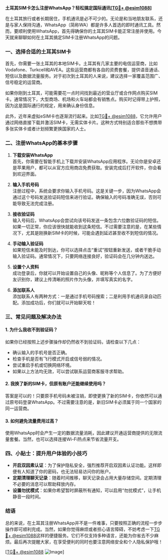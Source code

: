 **土耳其SIM卡怎么注册WhatsApp？轻松搞定国际通讯[[TG💪+ @esim1088](https://t.me/s/esim1088)]**

在土耳其旅行或者长期居住，手机通讯是必不可少的。无论是和当地朋友联系，还是与家人保持沟通，WhatsApp（简称WA）都是许多人首选的即时通讯工具。然而，要顺利使用WhatsApp，首先得确保你的土耳其SIM卡能正常注册并使用。今天就来聊聊如何在土耳其搞定SIM卡注册WhatsApp的问题。

### 一、选择合适的土耳其SIM卡

首先，你需要一张土耳其的本地SIM卡。土耳其有几家主要的电信运营商，比如Vodafone、Turkcell和AVEA。这些运营商都有各自的资费套餐，提供语音通话、短信以及数据流量服务。对于初次到土耳其的人来说，建议选择一家覆盖范围广、信号稳定的运营商。

如果你刚到土耳其，可能需要花一点时间找到最近的营业厅或合作网点购买SIM卡。通常情况下，大型商场、机场和火车站都会有销售点。购买时记得带上护照，因为这是国际通行的规定，用来确认身份信息。

此外，近年来虚拟eSIM卡也逐渐流行起来。比如[TG💪+ @esim1088](https://t.me/s/esim1088)，它允许用户通过网络直接下载并激活SIM卡，无需实体卡片。这种方式特别适合那些不想携带多张实体卡或者计划频繁更换国家的人士。

### 二、注册WhatsApp的基本步骤

1. **下载安装WhatsApp**  
   首先，你需要在智能手机上下载并安装WhatsApp应用程序。无论你是安卓还是苹果用户，都可以从官方应用商店免费获取。安装完成后打开软件，你会看到欢迎界面。

2. **输入手机号码**  
   注册过程中，系统会要求你输入手机号码。这是关键一步，因为WhatsApp会通过这个号码发送验证码短信来进行验证。确保输入的号码准确无误，否则可能导致无法完成注册。

3. **接收验证码**  
   输入号码后，WhatsApp会尝试向该号码发送一条包含六位数验证码的短信。如果一切正常，你应该很快就能收到这条短信。不过需要注意的是，在某些情况下，尤其是刚换新SIM卡的时候，可能会遇到延迟甚至收不到短信的情况。

4. **手动输入验证码**  
   如果短信未能及时到达，你可以选择点击“重试”按钮重新发送，或者干脆手动输入验证码。通常情况下，只要网络连接良好，验证码会在几分钟内送达。

5. **设置个人资料**  
   成功登录后，你就可以开始设置自己的头像、昵称等个人信息了。为了方便好友识别你，建议上传清晰的照片作为头像，并填写真实的名字。

6. **添加联系人**  
   添加联系人有两种方式：一是通过手机号码搜索；二是利用手机通讯录自动匹配。添加成功后，你们就可以开始聊天啦！

### 三、常见问题及解决办法

#### 1. 为什么我收不到验证码？
如果你已经按照上述步骤操作却仍然收不到验证码，请检查以下几点：
- 确认输入的手机号是否正确。
- 检查手机是否有飞行模式开启或信号弱的情况。
- 尝试重启手机或切换网络环境。
- 如果以上方法均无效，可以尝试联系运营商客服寻求帮助。

#### 2. 我换了新的SIM卡，但原有账户还能继续使用吗？
答案是可以的！只要原手机号码未被注销，即使更换了新的SIM卡，你依然可以通过原号码登录WhatsApp。不过需要注意的是，新旧SIM卡必须属于同一个国家的同一运营商。

#### 3. 如何避免流量费用过高？
使用WhatsApp时会产生一定的数据流量消耗，因此建议开通运营商提供的无限流量套餐。当然，也可以选择连接Wi-Fi热点来节省流量开支。

### 四、小贴士：提升用户体验的小技巧

- **开启双因素认证**：为了保护隐私安全，强烈推荐开启双因素认证功能。这样即便有人知道了你的密码，也无法轻易访问你的账户。
- **定期清理聊天记录**：随着时间推移，聊天记录会占用大量存储空间。定期清理不必要的消息可以帮助释放内存。
- **设置勿扰模式**：如果你希望暂时屏蔽所有通知，可以启用“勿扰模式”，让手机静音一段时间。

### 结语

总的来说，在土耳其注册WhatsApp并不是一件难事，只要按照正确的流程一步步操作即可顺利完成。当然，如果你觉得麻烦或者担心语言障碍，不妨考虑一下[TG💪+ @esim1088](https://t.me/s/esim1088)这样的便捷服务。它们不仅支持多种语言，还能为你省去不少麻烦。最后再次提醒大家，在享受便利的同时也要注意网络安全和个人隐私保护哦！

[[TG💪+ @esim1088](https://t.me/s/esim1088) ![Image](https://i.postimg.cc/4NQfJmqS/Snipaste-2025-05-13-00-14-12.png)]